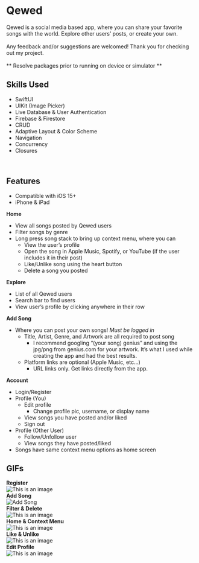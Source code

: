 # Qewed

Qewed is a social media based app, where you can share your favorite songs with the world. Explore other users’ posts, or create your own. 
<br />  
Any feedback and/or suggestions are welcomed! Thank you for checking out my project.
<br />  
** Resolve packages prior to running on device or simulator **

## Skills Used
- SwiftUI
- UIKit (Image Picker)
- Live Database & User Authentication
- Firebase & Firestore
- CRUD
- Adaptive Layout & Color Scheme
- Navigation
- Concurrency
- Closures
<br />  

## Features
- Compatible with iOS 15+
- iPhone & iPad <br />  

**Home**
- View all songs posted by Qewed users
- Filter songs by genre
- Long press song stack to bring up context menu, where you can
	- View the user’s profile
	- Open the song in Apple Music, Spotify, or YouTube (if the user includes it in their post)
	- Like/Unlike song using the heart button
	- Delete a song you posted <br />  

**Explore**
- List of all Qewed users
- Search bar to find users
- View user’s profile by clicking anywhere in their row <br />  

**Add Song**
- Where you can post your own songs! *Must be logged in*
	- Title, Artist, Genre, and Artwork are all required to post song
		- I recommend googling “(your song) genius” and using the jpg/png from genius.com for your artwork. It’s what I used while creating the app and had the best results.
	- Platform links are optional (Apple Music, etc…)
		- URL links only. Get links directly from the app. <br />  

**Account**
- Login/Register
- Profile (You)
	- Edit profile
		- Change profile pic, username, or display name
	- View songs you have posted and/or liked
	- Sign out
- Profile (Other User)
	- Follow/Unfollow user
	- View songs they have posted/liked
- Songs have same context menu options as home screen <br />  

## GIFs
**Register** <br /> ![This is an image](https://user-images.githubusercontent.com/59259755/174120392-913b6e80-1054-46bd-b93c-8e5a78f30338.gif) <br /> 
**Add Song** <br /> ![Add Song](https://user-images.githubusercontent.com/59259755/174120707-66585002-e364-479b-bfec-6906a57267bc.gif)<br />
**Filter & Delete**  <br /> ![This is an image](https://user-images.githubusercontent.com/59259755/174120688-3d5c8269-1e56-4d0f-b438-12552f55c757.gif)<br />
**Home & Context Menu** <br /> ![This is an image](https://user-images.githubusercontent.com/59259755/174120681-5a9a4339-38bd-4fe0-870f-8de02be75bf8.gif)<br />
**Like & Unlike** <br /> ![This is an image](https://user-images.githubusercontent.com/59259755/174120668-23f3c48a-04d0-44c6-b28f-8bed91b469e3.gif)<br />
**Edit Profile** <br /> ![This is an image](https://user-images.githubusercontent.com/59259755/174120700-47915ef5-b703-4273-9f70-7d167b7ac11c.gif)
